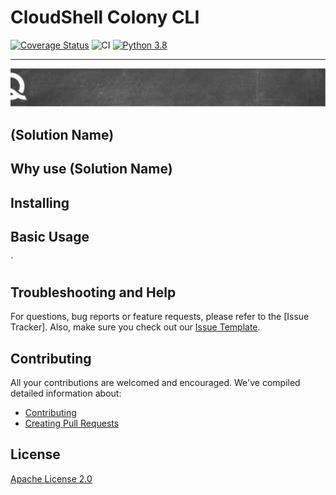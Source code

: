 # CloudShell Colony CLI

[![Coverage Status](https://coveralls.io/repos/github/QualiSystemsLab/colony-cli/badge.svg)](https://coveralls.io/github/QualiSystemsLab/colony-cli)
![CI](https://github.com/QualiSystemsLab/colony-cli/workflows/CI/badge.svg)
[![Python 3.8](https://img.shields.io/badge/python-3.8-blue.svg)](https://www.python.org/downloads/release/python-380/)


---

![quali](quali.png)

## (Solution Name)



## Why use (Solution Name)



## Installing


## Basic Usage

`

## Troubleshooting and Help

For questions, bug reports or feature requests, please refer to the [Issue Tracker]. Also, make sure you check out our [Issue Template](.github/issue_template.md).

## Contributing


All your contributions are welcomed and encouraged. We've compiled detailed information about:

* [Contributing](.github/contributing.md)
* [Creating Pull Requests](.github/pull_request_template.md)


## License
[Apache License 2.0](https://github.com/QualiSystems/shellfoundry/blob/master/LICENSE)
